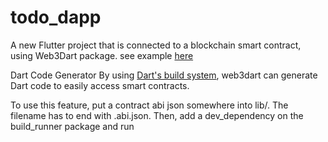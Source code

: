 # todo_dapp

A new Flutter project that is connected to a blockchain smart contract, using Web3Dart package. see example [here](https://github.com/simolus3/web3dart/blob/development/example/contracts.dart)


Dart Code Generator 
By using [Dart's build system](https://github.com/dart-lang/build/), web3dart can generate Dart code to easily access smart contracts.

To use this feature, put a contract abi json somewhere into lib/. The filename has to end with .abi.json. Then, add a dev_dependency on the build_runner package and run


